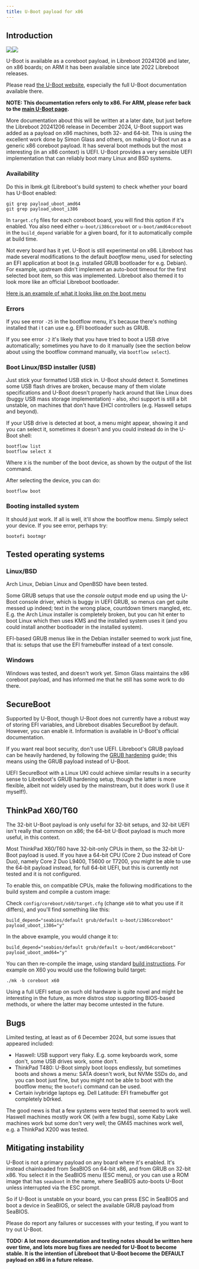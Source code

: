 ```yaml
---
title: U-Boot payload for x86
---
```


## Introduction

<img tabindex=1 class="r" src="https://av.vimuser.org/uboot.png" /><span class="f"><img src="https://av.vimuser.org/uboot.png" /></span>

U-Boot is available as a coreboot payload, in Libreboot 20241206 and later,
on x86 boards; on ARM it has been available since late 2022 Libreboot releases.

Please read [the U-Boot website](https://www.u-boot.org/), especially the full
U-Boot documentation available there.

**NOTE: This documentation refers only to x86. For ARM, please refer back to
the [main U-Boot page](index).**

More documentation about this will be written at a later date, but just before
the Libreboot 20241206 release in December 2024, U-Boot support was added as
a payload on x86 machines, both 32- and 64-bit. This is using the excellent work
done by Simon Glass and others, on making U-Boot run as a generic x86 coreboot
payload. It has several boot methods but the most interesting (in an x86
context) is UEFI. U-Boot provides a very sensible UEFI implementation that can
reliably boot many Linux and BSD systems.

### Availability

Do this in lbmk.git (Libreboot's build system) to check whether your board has
U-Boot enabled:

	git grep payload_uboot_amd64
	git grep payload_uboot_i386

In `target.cfg` files for each coreboot board, you will find this option if
it's enabled. You also need either `u-boot/i386coreboot`
or `u-boot/amd64coreboot` in the `build_depend` variable for a given board, for
it to automatically compile at build time.

Not every board has it yet. U-Boot is still experimental on x86. Libreboot has
made several modifications to the default *bootflow* menu, used for selecting
an EFI application at boot (e.g. installed GRUB bootloader for e.g. Debian).
For example, upstream didn't implement an auto-boot timeout for the first
selected boot item, so this was implemented. Libreboot also themed it to look
more like an official Libreboot bootloader.

[Here is an example of what it looks like on the boot menu](https://mas.to/@libreleah/113596262378713418)

### Errors

If you see error `-25` in the bootflow menu, it's because there's nothing
installed that i t can use e.g. EFI bootloader such as GRUB.

If you see error `-2` it's likely that you have tried to boot a USB drive
automatically; sometimes you have to do it manually (see the section below
about using the bootflow command manually, via `bootflow select`).

### Boot Linux/BSD installer (USB)

Just stick your formatted USB stick in. U-Boot should detect it. Sometimes some
USB flash drives are broken, because many of them violate specifications and
U-Boot doesn't properly hack around that like Linux does (buggy USB mass storage
implementation) - also, xhci support is still a bit unstable, on machines that
don't have EHCI controllers (e.g. Haswell setups and beyond).

If your USB drive is detected at boot, a menu might appear, showing it and you
can select it, sometimes it doesn't and you could instead do in the U-Boot shell:

	bootflow list
	bootflow select X

Where `X` is the number of the boot device, as shown by the output of the list
command.

After selecting the device, you can do:

	bootflow boot

### Booting installed system

It should just work. If all is well, it'll show the bootflow menu. Simply
select your device. If you see error, perhaps try:

	bootefi bootmgr

## Tested operating systems

### Linux/BSD

Arch Linux, Debian Linux and OpenBSD have been tested.

Some GRUB setups that use the *console* output mode end up using the U-Boot
console driver, which is buggy in UEFI GRUB, so menus can get quite messed up
indeed; text in the wrong place, countdown timers mangled, etc. E.g. the Arch
Linux installer is completely broken, but you can hit enter to boot Linux which
then uses KMS and the installed system uses it (and you could install another
bootloader in the installed system).

EFI-based GRUB menus like in the Debian installer seemed to work just fine,
that is: setups that use the EFI framebuffer instead of a text console.

### Windows

Windows was tested, and doesn't work yet. Simon Glass maintains the x86
coreboot payload, and has informed me that he still has some work to do
there.

## SecureBoot

Supported by U-Boot, though U-Boot does not currently have a robust way of
storing EFI variables, and Libreboot disables SecureBoot by default. However,
you can enable it. Information is available in U-Boot's official documentation.

If you want real boot security, don't use UEFI. Libreboot's GRUB payload can
be heavily hardened, by following the [GRUB hardening](../linux/grub_hardening)
guide; this means using the GRUB payload instead of U-Boot.

UEFI SecureBoot with a Linux UKI could achieve similar results in a security
sense to Libreboot's GRUB hardening setup, though the latter is more flexible,
albeit not widely used by the mainstream, but it does work (I use it myself!).

## ThinkPad X60/T60

The 32-bit U-Boot payload is only useful for 32-bit setups, and 32-bit UEFI
isn't really that common on x86; the 64-bit U-Boot payload is much more useful,
in this context.

Most ThinkPad X60/T60 have 32-bit-only CPUs in them, so the 32-bit U-Boot
payload is used. If you have a 64-bit CPU (Core 2 Duo instead of Core Duo),
namely Core 2 Duo L9400, T5600 or T7200, you might be able to use the 64-bit
payload instead, for full 64-bit UEFI, but this is currently not tested and it
is not configured.

To enable this, on compatible CPUs, make the following modifications to the
build system and compile a custom image:

Check `config/coreboot/x60/target.cfg` (change `x60` to what you use if it
differs), and you'll find something like this:

	build_depend="seabios/default grub/default u-boot/i386coreboot"
	payload_uboot_i386="y"

In the above example, you would change it to:

	build_depend="seabios/default grub/default u-boot/amd64coreboot"
	payload_uboot_amd64="y"

You can then re-compile the image, using
standard [build instructions](../build/). For example on X60 you would use
the following build target:

	./mk -b coreboot x60

Using a full UEFI setup on such old hardware is quite novel and might be
interesting in the future, as more distros stop supporting BIOS-based methods,
or where the latter may become untested in the future.

## Bugs

Limited testing, at least as of 6 December 2024, but some issues that appeared
included:

* Haswell: USB support very flaky. E.g. some keyboards work, some don't, some
  USB drives work, some don't.
* ThinkPad T480: U-Boot simply boot loops endlessly, but sometimes boots and
  shows a menu: SATA doesn't work, but NVMe SSDs do, and you can boot just
  fine, but you might not be able to boot with the bootflow menu;
  the `bootefi` command can be used.
* Certain ivybridge laptops eg. Dell Latitude: EFI framebuffer got completely
  b0rked.

The good news is that a few systems were tested that seemed to work well.
Haswell machines mostly work OK (with a few bugs), some Kaby Lake machines work
but some don't very well; the GM45 machines work well, e.g. a ThinkPad X200 was
tested.

## Mitigating instability

U-Boot is not a primary payload on any board where it's enabled. It's instead
chainloaded from SeaBIOS on 64-bit x86, and from GRUB on 32-bit x86. You select
it in the SeaBIOS menu (ESC menu), or you can use a ROM image that
has `seauboot` in the name, where SeaBIOS auto-boots U-Boot unless interrupted
via the ESC prompt.

So if U-Boot is unstable on your board, you can press ESC in SeaBIOS and boot a
device in SeaBIOS, or select the available GRUB payload from SeaBIOS.

Please do report any failures or successes with your testing, if you want to
try out U-Boot.

**TODO: A lot more documentation and testing notes should be written here over
time, and lots more bug fixes are needed for U-Boot to become stable. It is
the intention of Libreboot that U-Boot become the DEFAULT payload on x86
in a future release.**
